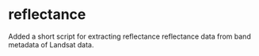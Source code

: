 # reflectance

Added a short script for extracting reflectance reflectance data from band metadata of Landsat data.  
